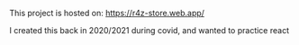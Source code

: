 This project is hosted on: https://r4z-store.web.app/

I created this back in 2020/2021 during covid, and wanted to practice react
